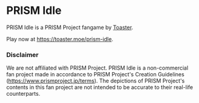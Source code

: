# PRISM Idle

PRISM Idle is a PRISM Project fangame by <a target="_blank" rel="noopener noreferrer" href="https://twitter.com/ToasterKoishi">Toaster</a>.

Play now at <a target="_blank" rel="noopener noreferrer"  href="https://toaster.moe/prism-idle">https://toaster.moe/prism-idle</a>.

### Disclaimer

We are not affiliated with PRISM Project. PRISM Idle is a non-commercial fan project made in accordance to PRISM Project's Creation Guidelines (<a target="_blank" rel="noopener noreferrer"  href="https://www.prismproject.jp/terms">https://www.prismproject.jp/terms</a>). The depictions of PRISM Project's contents in this fan project are not intended to be accurate to their real-life counterparts.